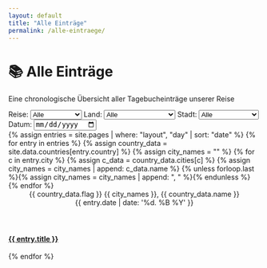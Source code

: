 ```yaml
---
layout: default
title: "Alle Einträge"
permalink: /alle-eintraege/
---
```


<div class="page-header">
  <h1>📚 Alle Einträge</h1>
  <p class="lead">Eine chronologische Übersicht aller Tagebucheinträge unserer Reise</p>
</div>

<div class="filters">
  <label>Reise:
    <select id="filter-journey">
      <option value="">Alle</option>
      {% for j in site.data.journeys %}
        <option value="{{ j[0] }}">{{ j[1].name }}</option>
      {% endfor %}
    </select>
  </label>
  <label>Land:
    <select id="filter-country">
      <option value="">Alle</option>
      {% for country in site.data.countries %}
        <option value="{{ country[0] }}">{{ country[1].name }}</option>
      {% endfor %}
    </select>
  </label>
  <label>Stadt:
    <select id="filter-city">
      <option value="">Alle</option>
      {% for country in site.data.countries %}
        {% for city in country[1].cities %}
          <option value="{{ city[0] }}" data-country="{{ country[0] }}">{{ city[1].name }}</option>
        {% endfor %}
      {% endfor %}
    </select>
  </label>
  <label>Datum:
    <input type="date" id="filter-date">
  </label>
</div>

<div class="grid grid--entries" id="entries">
  {% assign entries = site.pages | where: "layout", "day" | sort: "date" %}
  {% for entry in entries %}
    {% assign country_data = site.data.countries[entry.country] %}
    {% assign city_names = "" %}
    {% for c in entry.city %}
      {% assign c_data = country_data.cities[c] %}
      {% assign city_names = city_names | append: c_data.name %}
      {% unless forloop.last %}{% assign city_names = city_names | append: ", " %}{% endunless %}
    {% endfor %}
    <article class="card card--entry" data-journey="{{ entry.journey }}" data-country="{{ entry.country }}" data-city="{{ entry.city | join: ',' }}" data-date="{{ entry.date | date: '%Y-%m-%d' }}">
      <header>
        <div class="entry-location">{{ country_data.flag }} {{ city_names }}, {{ country_data.name }}</div>
        <time datetime="{{ entry.date | date: '%Y-%m-%d' }}">{{ entry.date | date: '%d. %B %Y' }}</time>
      </header>
      <h4><a href="{{ entry.url | relative_url }}">{{ entry.title }}</a></h4>
    </article>
  {% endfor %}
</div>

<script>
document.addEventListener('DOMContentLoaded', () => {
  const filters = {
    journey: document.getElementById('filter-journey'),
    country: document.getElementById('filter-country'),
    city: document.getElementById('filter-city'),
    date: document.getElementById('filter-date')
  };

  const entries = Array.from(document.querySelectorAll('#entries .card'));
  const allCityOptions = Array.from(filters.city.querySelectorAll('option'));

  const updateCityOptions = () => {
    const c = filters.country.value;
    filters.city.innerHTML = '<option value="">Alle</option>';
    allCityOptions
      .filter(opt => !c || opt.dataset.country === c)
      .forEach(opt => filters.city.appendChild(opt.cloneNode(true)));
  };

  const applyFilters = () => {
    entries.forEach(card => {
      const visible = Object.entries(filters).every(([key, el]) => {
        if (!el.value) return true;
        if (key === 'city') return card.dataset.city.split(',').includes(el.value);
        return card.dataset[key] === el.value;
      });
      card.toggleAttribute('hidden', !visible);
    });
  };

  Object.values(filters).forEach(el => el.addEventListener('input', () => {
    if (el === filters.country) updateCityOptions();
    applyFilters();
  }));

  updateCityOptions();
  applyFilters();
});
</script>
